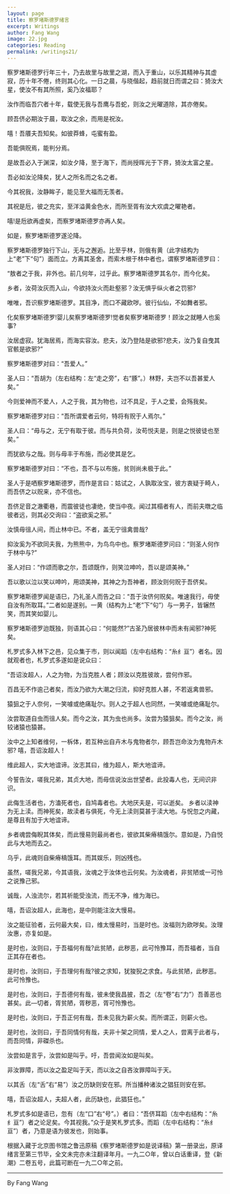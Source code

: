 ```yaml
---
layout: page
title: 察罗堵斯德罗绪言
excerpt: Writings
author: Fang Wang
image: 22.jpg
categories: Reading
permalink: /writings21/
---
```


察罗堵斯德罗行年三十，乃去故里与故里之湖，而入于重山，以乐其精神与其虚寂，历十年不倦，终则其心化。一日之晨，与晓偕起，趋前就日而谓之曰：猗汝大星，使汝不有其所照，奚乃汝福耶？      

汝作而临吾穴者十年，载使无我与吾鹰与吾蛇，则汝之光曜道除，其亦倦矣。      

顾吾侪必期汝于晨，取汝之余，而用是祝汝。      

嘻！吾餍夫吾知矣。如彼莽蜂，屯蜜有盈。      

吾能俱贶焉，能判分焉。      

是故吾必入于渊深，如汝夕降，至于海下，而尚授晖光于下界，猗汝太富之星。      

吾必如汝沦降矣，犹人之所名而之名之者。      

今其祝我，汝静眸子，能见至大福而无羡者。      

其祝是卮，彼之充实，至洋溢黄金色水，而所至胥有汝大欢虞之曜艳者。      

嘻!是卮欲再虚矣，而察罗堵斯德罗亦再人矣。      

如是，察罗堵斯德罗遂沦降。



​      察罗堵斯德罗独行下山，无与之邂逅。比至乎林，则俄有黄（此字结构为上“老”下“句”）面而立。方离其圣舍，而索木根于林中者也，谓察罗堵斯德罗曰：      

“敖者之于我，非外也。前几何年，过乎此。察罗堵斯德罗其名尔，而今化矣。         

乡者，汝荷汝灰而入山，今欲持汝火而赴壑邪？汝无惧乎纵火者之罚邪?      

唯唯，吾识察罗堵斯德罗。其目净，而口不藏欧哕。彼行仙仙，不如舞者邪。      

化矣察罗堵斯德罗!婴儿矣察罗堵斯德罗!觉者矣察罗堵斯德罗！顾汝之就睡人也奚事?      

汝居虚寂。犹海居焉，而海实容汝。悲夫，汝乃登陆是欲邪?悲夫，汝乃复自曳其官骸是欲邪?”      

察罗堵斯德罗对曰：“吾爱人。”      

圣人曰：“吾胡为（左右结构：左“走之旁”，右“豚”。）林野，夫岂不以吾甚爱人矣。”       

今则爱神而不爱人，人之于我，其为物也，过不具足，于人之爱，会殇我矣。      

察罗堵斯德罗对曰：“吾所谓爱者云何，特将有贶于人焉尔。”      

圣人曰：“毋与之，无宁有取于彼。而与共负荷，汝苟悦夫是，则是之悦彼徒也至矣。”      

而犹欲与之哉。则与毋丰于布施，而必使其是乞。      

察罗堵斯德罗对曰：“不也，吾不与以布施，贫则尚未极于此。”      

圣人于是哂察罗堵斯德罗，而作是言曰：姑试之，人孰取汝宝，彼方衷疑于畸人，而吾侪之以贶来，亦不信也。      

吾侪足音之澈衢巷，而震彼徒也凄绝，使当中夜。闻过其榻者有人，而前夫暾之临彼者远，则其必交询曰：“盗欲奚之邪。”      

汝慎毋徂人间，而止林中已。不者，盖无宁徂禽兽哉?      

抑汝奚为不欲同夫我，为熊熊中，为鸟鸟中也。察罗堵斯德罗问曰：“则圣人何作于林中与?”       

圣人对曰：“作颂而歌之尔，吾颂既作，则笑泣呻吟，吾以是颂美神。”      

吾以歌以泣以笑以呻吟，用颂美神，其神之为吾神者，顾汝则何贶于吾侪矣。      

察罗堵斯德罗闻是语巳，乃礼圣人而告之曰：“吾于汝侪何贶矣。唯速我行，毋使自汝有所取耳。”二者如是遂别。一黄（结构为上“老”下“句”）与一男子，皆辗然笑，而其笑如婴儿。      

察罗堵斯德罗迨既独，则语其心曰：“何能然?”古圣乃居彼林中而未有闻邪?神死矣。



​      札罗式多入林下之邑，见众集于市，则以闻蹈（左中右结构：“糸纟亘”）者名。因就观者也，札罗式多遂如是说众曰：     

 “吾诏汝超人，人之为物，为当克胜人者；顾汝以克胜彼故，尝何作邪。      

百昌无不作逾己者矣，而汝乃欲为大潮之归流，抑好克胜人甚，不若返禽兽邪。      

猿狙之于人奈何，一笑噱或绝痛耻尔。则人之于超人也同然，一笑噱或绝痛耻尔。         

汝尝取道自虫而徂人矣。而今之汝，其为虫也尚多。汝尝为猿狙矣。而今之汝，尚较诸猿也猿甚。      

汝中之上知者维何，一柝体，若互种出自卉木与鬼物者尔，顾吾岂命汝为鬼物卉木邪?   嘻，吾诏汝超人！      

维此超人，实大地谊谛。汝志其曰，维为超人，斯大地谊谛。      

今誓告汝，嗟我兄弟，其贞大地，而毋信说汝出世望者。此投毒人也，无间识非识。      

此侮生活者也，方溘死者也，自鸠毒者也。大地厌夫是，可以逝矣。         乡者以渎神为无上渎。而神死矣，故渎者与俱死，今无上渎则莫甚于渎大地。与怳忽之内藏，是尊且有加于大地谊谛。      

乡者魂尝侮睨其体矣，而此慢易则最尚者也，彼欲其柴瘠槁饿尔。意如是，乃自悦此与大地而去之。      

乌乎，此魂则自柴瘠槁饿耳。而其娱乐，则凶残也。      

虽然，嗟我兄弟，今其语我，汝魂之于汝体也云何矣。为汝魂者，非贫陋或一可怜之说豫己邪。      

诚哉，人浊流尔，若其祈能受浊流，而无不净，维为海已。      

嘻，吾诏汝超人，此海也，是中则能注汝大慢易。         

汝之能征验者，云何最大矣，曰，维太慢易时，当是时也。汝福则为欧哕矣。汝理汝惠，亦复如是。      

是时也，汝则曰，于吾福何有哉?此贫陋，此秽恶，此可怜豫耳，而吾福者，当自正其存在者也。      

是时也，汝则曰，于吾理何有哉?彼之求知，犹狻猊之求食。与此贫陋，此秽恶。此可怜豫也。      

是时也，汝则曰，于吾德何有哉，彼未使我昌披，吾之（左“卷”右“力”）吾善恶也甚矣。此—切者，胥贫陋，胥秽恶，胥可怜豫也。      

是时也，汝则曰，于吾正何有哉，吾未见我为薪火矣。而所谓正，则薪火也。      

是时也，汝则曰，于吾同情何有哉，夫非十架之同情，爱人之人，尝离于此者与，而吾同情，非磔杀也。      

汝尝如是言乎，汝尝如是叫乎。吁，吾尝闻汝如是叫矣。      

非汝罪障，而以汝之盈足叫于天，而以汝之自吝汝罪障叫于天。      

以其舌（左“舌”右“易”）汝之历缺则安在邪。所当播种诸汝之猖狂则安在邪。      

嘻，吾诏汝超人，夫超人者，此历缺也，此猖狂也。”      

札罗式多如是语已，忽有（左“口”右“号”。）者曰：“吾侪耳蹈（左中右结构：“糸纟亘”）者之论足矣。今其视我。”众于是笑札罗式多。而蹈（左中右结构：“糸纟亘”）者，乃意是语为彼发也，则始事。

根据入藏于北京图书馆之鲁迅原稿《察罗堵斯德罗如是说译稿》第一册录出，原译绪言至第三节毕，全文未完亦未注翻译年月。一九二○年，曾以白话重译，登《新潮》二卷五号，此篇可断在一九二○年之前。



****

By Fang Wang